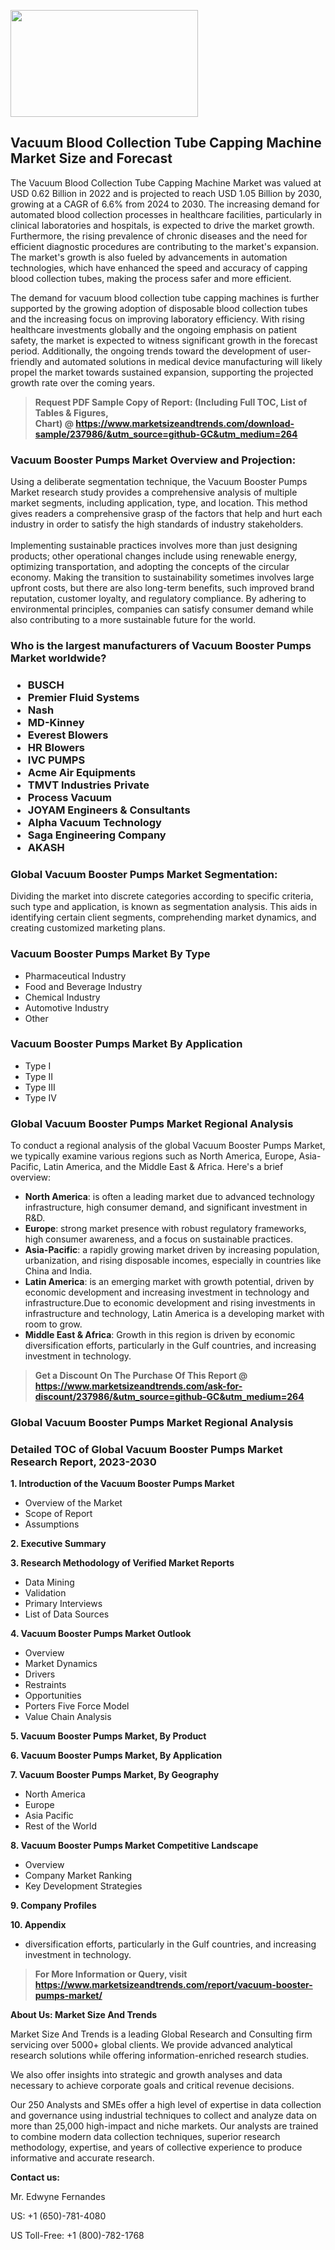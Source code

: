 <p><img class="alignnone size-medium wp-image-20088" src="https://ffe5etoiles.com/wp-content/uploads/2024/12/MST1-300x171.png" alt="" width="300" height="171" /></p><h2>Vacuum Blood Collection Tube Capping Machine Market Size and Forecast</h2><p>The Vacuum Blood Collection Tube Capping Machine Market was valued at USD 0.62 Billion in 2022 and is projected to reach USD 1.05 Billion by 2030, growing at a CAGR of 6.6% from 2024 to 2030. The increasing demand for automated blood collection processes in healthcare facilities, particularly in clinical laboratories and hospitals, is expected to drive the market growth. Furthermore, the rising prevalence of chronic diseases and the need for efficient diagnostic procedures are contributing to the market's expansion. The market's growth is also fueled by advancements in automation technologies, which have enhanced the speed and accuracy of capping blood collection tubes, making the process safer and more efficient.</p><p>The demand for vacuum blood collection tube capping machines is further supported by the growing adoption of disposable blood collection tubes and the increasing focus on improving laboratory efficiency. With rising healthcare investments globally and the ongoing emphasis on patient safety, the market is expected to witness significant growth in the forecast period. Additionally, the ongoing trends toward the development of user-friendly and automated solutions in medical device manufacturing will likely propel the market towards sustained expansion, supporting the projected growth rate over the coming years.</p></p><blockquote id="" class=""><strong>Request PDF Sample Copy of Report: (Including Full TOC, List of Tables &amp; Figures, Chart)&nbsp;@&nbsp;<strong><a href="https://www.marketsizeandtrends.com/download-sample/237986/&utm_source=github-GC&utm_medium=264" target="_blank">https://www.marketsizeandtrends.com/download-sample/237986/&utm_source=github-GC&utm_medium=264</a></strong></strong></blockquote><h3 id="" class="">Vacuum Booster Pumps Market&nbsp;Overview and Projection:</h3><p id="" class="">Using a deliberate segmentation technique, the Vacuum Booster Pumps Market research study provides a comprehensive analysis of multiple market segments, including application, type, and location. This method gives readers a comprehensive grasp of the factors that help and hurt each industry in order to satisfy the high standards of industry stakeholders. <br /> <br />Implementing sustainable practices involves more than just designing products; other operational changes include using renewable energy, optimizing transportation, and adopting the concepts of the circular economy. Making the transition to sustainability sometimes involves large upfront costs, but there are also long-term benefits, such improved brand reputation, customer loyalty, and regulatory compliance. By adhering to environmental principles, companies can satisfy consumer demand while also contributing to a more sustainable future for the world.</p><h3 id="" class="">Who is the largest manufacturers of&nbsp;Vacuum Booster Pumps Market worldwide?</h3><h3 class=""><p><ul><li>BUSCH </li><li> Premier Fluid Systems </li><li> Nash </li><li> MD-Kinney </li><li> Everest Blowers </li><li> HR Blowers </li><li> IVC PUMPS </li><li> Acme Air Equipments </li><li> TMVT Industries Private </li><li> Process Vacuum </li><li> JOYAM Engineers & Consultants </li><li> Alpha Vacuum Technology </li><li> Saga Engineering Company </li><li> AKASH</li></ul></p></h3><h3 id="" class="">Global&nbsp;Vacuum Booster Pumps Market Segmentation:</h3><p id="" class="">Dividing the market into discrete categories according to specific criteria, such type and application, is known as segmentation analysis. This aids in identifying certain client segments, comprehending market dynamics, and creating customized marketing plans.</p><h3 id="" class="">Vacuum Booster Pumps Market&nbsp;By Type</h3><p><p><ul><li>Pharmaceutical Industry</li><li> Food and Beverage Industry</li><li> Chemical Industry</li><li> Automotive Industry</li><li> Other</p></li></ul></p></p><h3 id="" class="">Vacuum Booster Pumps Market&nbsp;By Application</h3><p class=""><p><ul><li>Type I</li><li> Type II</li><li> Type III</li><li> Type IV</li></ul></p></p><h3 id="" class="">Global Vacuum Booster Pumps Market Regional Analysis</h3><p id="" class="">To conduct a regional analysis of the global Vacuum Booster Pumps Market, we typically examine various regions such as North America, Europe, Asia-Pacific, Latin America, and the Middle East &amp; Africa. Here's a brief overview:</p><ul><li><strong>North America</strong>: is often a leading market due to advanced technology infrastructure, high consumer demand, and significant investment in R&amp;D.</li><li><strong>Europe</strong>: strong market presence with robust regulatory frameworks, high consumer awareness, and a focus on sustainable practices.</li><li><strong>Asia-Pacific</strong>: a rapidly growing market driven by increasing population, urbanization, and rising disposable incomes, especially in countries like China and India.</li><li><strong>Latin America</strong>: is an emerging market with growth potential, driven by economic development and increasing investment in technology and infrastructure.Due to economic development and rising investments in infrastructure and technology, Latin America is a developing market with room to grow.</li><li><strong>Middle East &amp; Africa</strong>: Growth in this region is driven by economic diversification efforts, particularly in the Gulf countries, and increasing investment in technology.</li></ul><blockquote id="" class=""><strong>Get a Discount On The Purchase Of This Report @ <strong><a href="https://www.marketsizeandtrends.com/ask-for-discount/237986/&utm_source=github-GC&utm_medium=264" target="_blank">https://www.marketsizeandtrends.com/ask-for-discount/237986/&utm_source=github-GC&utm_medium=264</a></strong></strong></blockquote><h3 id="" class="">Global Vacuum Booster Pumps Market Regional Analysis</h3><h3 id="" class="">Detailed TOC of Global Vacuum Booster Pumps Market Research Report, 2023-2030</h3><p id="" class=""><strong>1. Introduction of the Vacuum Booster Pumps Market</strong></p><ul><li>Overview of the Market</li><li>Scope of Report</li><li>Assumptions</li></ul><p id="" class=""><strong>2. Executive Summary</strong></p><p id="" class=""><strong>3. Research Methodology of Verified Market Reports</strong></p><ul><li>Data Mining</li><li>Validation</li><li>Primary Interviews</li><li>List of Data Sources</li></ul><p id="" class=""><strong>4. Vacuum Booster Pumps Market Outlook</strong></p><ul><li>Overview</li><li>Market Dynamics</li><li>Drivers</li><li>Restraints</li><li>Opportunities</li><li>Porters Five Force Model</li><li>Value Chain Analysis</li></ul><p id="" class=""><strong>5. Vacuum Booster Pumps Market, By Product</strong></p><p id="" class=""><strong>6. Vacuum Booster Pumps Market, By Application</strong></p><p id="" class=""><strong>7. Vacuum Booster Pumps Market, By Geography</strong></p><ul><li>North America</li><li>Europe</li><li>Asia Pacific</li><li>Rest of the World</li></ul><p id="" class=""><strong>8. Vacuum Booster Pumps Market Competitive Landscape</strong></p><ul><li>Overview</li><li>Company Market Ranking</li><li>Key Development Strategies</li></ul><p id="" class=""><strong>9. Company Profiles</strong></p><p id="" class=""><strong>10. Appendix</strong></p><ul><li>diversification efforts, particularly in the Gulf countries, and increasing investment in technology.</li></ul><blockquote id="" class=""><strong>For More Information or Query, visit <strong><strong><a href="https://www.marketsizeandtrends.com/report/vacuum-booster-pumps-market/" target="_blank">https://www.marketsizeandtrends.com/report/vacuum-booster-pumps-market/</a></strong></strong></strong></blockquote><p id="" class=""><strong>About Us: Market Size And Trends</strong></p><p id="" class="">Market Size And Trends is a leading Global Research and Consulting firm servicing over 5000+ global clients. We provide advanced analytical research solutions while offering information-enriched research studies.</p><p id="" class="">We also offer insights into strategic and growth analyses and data necessary to achieve corporate goals and critical revenue decisions.</p><p id="" class="">Our 250 Analysts and SMEs offer a high level of expertise in data collection and governance using industrial techniques to collect and analyze data on more than 25,000 high-impact and niche markets. Our analysts are trained to combine modern data collection techniques, superior research methodology, expertise, and years of collective experience to produce informative and accurate research.</p><p id="" class=""><strong>Contact us:</strong></p><p id="" class="">Mr. Edwyne Fernandes</p><p id="" class="">US: +1 (650)-781-4080</p><p id="" class="">US Toll-Free: +1 (800)-782-1768</p>
